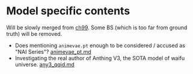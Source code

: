 # Model specific contents #

Will be slowly merged from [ch99](../ch99/readme.md).
Some BS (which is too far from ground truth) will be removed.

- Does mentioning `animevae.pt` enough to be considered / accused as "NAI Series"? [animevae_pt.md](animevae_pt.md)
- Investigating the real author of Anthing V3, the SOTA model of waifu universe. [any3_qqid.md](any3_qqid.md)
